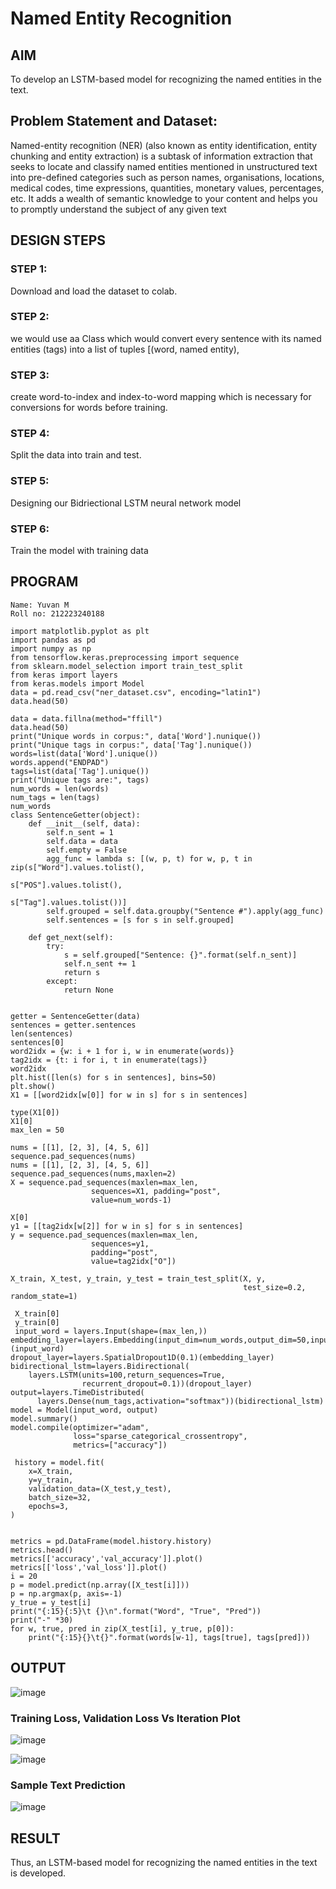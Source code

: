 # Named Entity Recognition

## AIM

To develop an LSTM-based model for recognizing the named entities in the text.


## Problem Statement and Dataset:

Named-entity recognition (NER) (also known as entity identification, entity chunking and entity extraction) is a subtask of information extraction that seeks to locate and classify named entities mentioned in unstructured text into pre-defined categories such as person names, organisations, locations, medical codes, time expressions, quantities, monetary values, percentages, etc. It adds a wealth of semantic knowledge to your content and helps you to promptly understand the subject of any given text
## DESIGN STEPS

### STEP 1:
Download and load the dataset to colab.

### STEP 2:
we would use aa Class which would convert every sentence with its named entities (tags) into a list of tuples [(word, named entity),

### STEP 3:

create word-to-index and index-to-word mapping which is necessary for conversions for words before training.

### STEP 4:
Split the data into train and test.

### STEP 5:
Designing our Bidriectional LSTM neural network model

### STEP 6:
Train the model with training data

## PROGRAM
```
Name: Yuvan M
Roll no: 212223240188

import matplotlib.pyplot as plt
import pandas as pd
import numpy as np
from tensorflow.keras.preprocessing import sequence
from sklearn.model_selection import train_test_split
from keras import layers
from keras.models import Model
data = pd.read_csv("ner_dataset.csv", encoding="latin1")
data.head(50)

data = data.fillna(method="ffill")
data.head(50)
print("Unique words in corpus:", data['Word'].nunique())
print("Unique tags in corpus:", data['Tag'].nunique())
words=list(data['Word'].unique())
words.append("ENDPAD")
tags=list(data['Tag'].unique())
print("Unique tags are:", tags)
num_words = len(words)
num_tags = len(tags)
num_words
class SentenceGetter(object):
    def __init__(self, data):
        self.n_sent = 1
        self.data = data
        self.empty = False
        agg_func = lambda s: [(w, p, t) for w, p, t in zip(s["Word"].values.tolist(),
                                                           s["POS"].values.tolist(),
                                                           s["Tag"].values.tolist())]
        self.grouped = self.data.groupby("Sentence #").apply(agg_func)
        self.sentences = [s for s in self.grouped]
    
    def get_next(self):
        try:
            s = self.grouped["Sentence: {}".format(self.n_sent)]
            self.n_sent += 1
            return s
        except:
            return None
            
 
getter = SentenceGetter(data)
sentences = getter.sentences
len(sentences)
sentences[0]
word2idx = {w: i + 1 for i, w in enumerate(words)}
tag2idx = {t: i for i, t in enumerate(tags)}
word2idx
plt.hist([len(s) for s in sentences], bins=50)
plt.show()
X1 = [[word2idx[w[0]] for w in s] for s in sentences]

type(X1[0])
X1[0]
max_len = 50

nums = [[1], [2, 3], [4, 5, 6]]
sequence.pad_sequences(nums)
nums = [[1], [2, 3], [4, 5, 6]]
sequence.pad_sequences(nums,maxlen=2)
X = sequence.pad_sequences(maxlen=max_len,
                  sequences=X1, padding="post",
                  value=num_words-1)
                  
X[0]
y1 = [[tag2idx[w[2]] for w in s] for s in sentences]
y = sequence.pad_sequences(maxlen=max_len,
                  sequences=y1,
                  padding="post",
                  value=tag2idx["O"])
                  
X_train, X_test, y_train, y_test = train_test_split(X, y,
                                                    test_size=0.2, random_state=1)
                                                   
 X_train[0]
 y_train[0]
 input_word = layers.Input(shape=(max_len,))
embedding_layer=layers.Embedding(input_dim=num_words,output_dim=50,input_length=max_len)(input_word)
dropout_layer=layers.SpatialDropout1D(0.1)(embedding_layer)
bidirectional_lstm=layers.Bidirectional(
    layers.LSTM(units=100,return_sequences=True,
                recurrent_dropout=0.1))(dropout_layer)
output=layers.TimeDistributed(
      layers.Dense(num_tags,activation="softmax"))(bidirectional_lstm)
model = Model(input_word, output)
model.summary()
model.compile(optimizer="adam",
              loss="sparse_categorical_crossentropy",
              metrics=["accuracy"])
              
 history = model.fit(
    x=X_train,
    y=y_train,
    validation_data=(X_test,y_test),
    batch_size=32, 
    epochs=3,
)


metrics = pd.DataFrame(model.history.history)
metrics.head()
metrics[['accuracy','val_accuracy']].plot()
metrics[['loss','val_loss']].plot()
i = 20
p = model.predict(np.array([X_test[i]]))
p = np.argmax(p, axis=-1)
y_true = y_test[i]
print("{:15}{:5}\t {}\n".format("Word", "True", "Pred"))
print("-" *30)
for w, true, pred in zip(X_test[i], y_true, p[0]):
    print("{:15}{}\t{}".format(words[w-1], tags[true], tags[pred]))
```

## OUTPUT

![image](https://github.com/Yuvan291205/named-entity-recognition/assets/138849170/95c61fce-0d85-43c5-a2d6-b51587cdd8eb)

### Training Loss, Validation Loss Vs Iteration Plot


![image](https://github.com/Yuvan291205/named-entity-recognition/assets/138849170/1a6cdd14-96d5-4f3c-853a-a96aab95bac5)

![image](https://github.com/Yuvan291205/named-entity-recognition/assets/138849170/b16d21d7-8f7b-41fb-9fa6-2312a9e85977)


### Sample Text Prediction

![image](https://github.com/Yuvan291205/named-entity-recognition/assets/138849170/826f6ec7-f270-4ec1-a770-d6a29563d757)


## RESULT
Thus, an LSTM-based model for recognizing the named entities in the text is developed.
